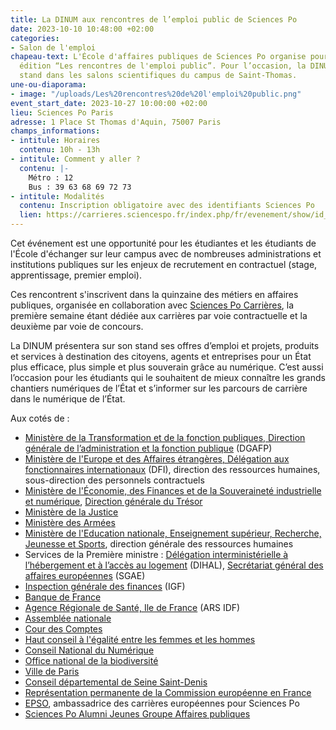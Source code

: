 ```yaml
---
title: La DINUM aux rencontres de l’emploi public de Sciences Po
date: 2023-10-10 10:48:00 +02:00
categories:
- Salon de l'emploi
chapeau-text: L'École d'affaires publiques de Sciences Po organise pour la deuxième
  édition “Les rencontres de l'emploi public”. Pour l’occasion, la DINUM tiendra un
  stand dans les salons scientifiques du campus de Saint-Thomas.
une-ou-diaporama:
- image: "/uploads/Les%20rencontres%20de%20l'emploi%20public.png"
event_start_date: 2023-10-27 10:00:00 +02:00
lieu: Sciences Po Paris
adresse: 1 Place St Thomas d'Aquin, 75007 Paris
champs_informations:
- intitule: Horaires
  contenu: 10h - 13h
- intitule: Comment y aller ?
  contenu: |-
    Métro : 12
    Bus : 39 63 68 69 72 73
- intitule: Modalités
  contenu: Inscription obligatoire avec des identifiants Sciences Po
  lien: https://carrieres.sciencespo.fr/index.php/fr/evenement/show/id_evenement/1957
---
```


Cet événement est une opportunité pour les étudiantes et les étudiants de l'École d'échanger sur leur campus avec de nombreuses administrations et institutions publiques sur les enjeux de recrutement en contractuel (stage, apprentissage, premier emploi). 

Ces rencontrent s'inscrivent dans la quinzaine des métiers en affaires publiques, organisée en collaboration avec [Sciences Po Carrières](https://carrieres.sciencespo.fr/index.php/fr), la première semaine étant dédiée aux carrières par voie contractuelle et la deuxième par voie de concours.

La DINUM présentera sur son stand ses offres d’emploi et projets, produits et services à destination des citoyens, agents et entreprises pour un État plus efficace, plus simple et plus souverain grâce au numérique. C’est aussi l’occasion pour les étudiants qui le souhaitent de mieux connaître les grands chantiers numériques de l’État et s’informer sur les parcours de carrière dans le numérique de l’État.

Aux cotés de :
* [Ministère de la Transformation et de la fonction publiques, Direction générale de l’administration et la fonction publique](https://www.transformation.gouv.fr/) (DGAFP)
* [Ministère de l'Europe et des Affaires étrangères, Délégation aux fonctionnaires internationaux](https://www.diplomatie.gouv.fr/fr/) (DFI), direction des ressources humaines, sous-direction des personnels contractuels
* [Ministère de l'Économie, des Finances et de la Souveraineté industrielle et numérique](https://www.economie.gouv.fr/), [Direction générale du Trésor](https://www.tresor.economie.gouv.fr/)
* [Ministère de la Justice](https://www.justice.gouv.fr/)
* [Ministère des Armées](https://www.defense.gouv.fr/)
* [Ministère de l'Education nationale, Enseignement supérieur, Recherche, Jeunesse et Sports](https://www.education.gouv.fr/), direction générale des ressources humaines
* Services de la Première ministre : [Délégation interministérielle à l’hébergement et à l’accès au logement](https://www.gouvernement.fr/delegation-interministerielle-a-l-hebergement-et-a-l-acces-au-logement) (DIHAL), [Secrétariat général des affaires européennes](https://sgae.gouv.fr/sites/SGAE/accueil.html) (SGAE)
* [Inspection générale des finances](https://www.igf.finances.gouv.fr/sites/igf/accueil.html) (IGF)
* [Banque de France](https://www.banque-france.fr/fr)
* [Agence Régionale de Santé, Ile de France](https://www.iledefrance.ars.sante.fr/) (ARS IDF)
* [Assemblée nationale](https://www.assemblee-nationale.fr/)
* [Cour des Comptes](https://www.ccomptes.fr/fr)
* [Haut conseil à l'égalité entre les femmes et les hommes](https://www.haut-conseil-egalite.gouv.fr/)
* [Conseil National du Numérique](https://cnnumerique.fr/)
* [Office national de la biodiversité](https://www.ofb.gouv.fr/)
* [Ville de Paris](https://www.paris.fr/)
* [Conseil départemental de Seine Saint-Denis](https://seinesaintdenis.fr/)
* [Représentation permanente de la Commission européenne en France](https://france.representation.ec.europa.eu/index_fr)
* [EPSO](https://www.sciencespo.fr/ecole-affaires-publiques/fr/formations/preparation-concours/centre-de-preparation-aux-concours-europeens-cpce/concours-epso), ambassadrice des carrières européennes pour Sciences Po
* [Sciences Po Alumni Jeunes Groupe Affaires publiques](https://sciencespo-alumni.fr/group/affaires-publiques/134/team)
